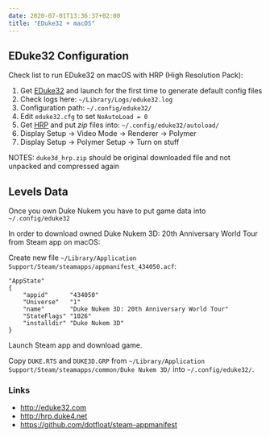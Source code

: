 ```yaml
---
date: 2020-07-01T13:36:37+02:00
title: "EDuke32 + macOS"
---
```


## EDuke32 Configuration

Check list to run EDuke32 on macOS with HRP (High Resolution Pack):

1. Get [EDuke32](http://eduke32.com) and launch for the first time to generate default config files
1. Check logs here: `~/Library/Logs/eduke32.log`
1. Configuration path: `~/.config/eduke32/`
1. Edit `eduke32.cfg` to set `NoAutoLoad = 0`
1. Get [HRP](http://hrp.duke4.net) and put _zip_ files into: `~/.config/eduke32/autoload/`
1. Display Setup -> Video Mode -> Renderer -> Polymer
1. Display Setup -> Polymer Setup -> Turn on stuff

NOTES: `duke3d_hrp.zip` should be original downloaded file and not unpacked and compressed again

## Levels Data

Once you own Duke Nukem you have to put game data into `~/.config/eduke32`

In order to download owned Duke Nukem 3D: 20th Anniversary World Tour from Steam app on macOS:

Create new file `~/Library/Application Support/Steam/steamapps/appmanifest_434050.acf`:

```
"AppState"
{
    "appid"      "434050"
    "Universe"   "1"
    "name"       "Duke Nukem 3D: 20th Anniversary World Tour"
    "StateFlags" "1026"
    "installdir" "Duke Nukem 3D"
}
```

Launch Steam app and download game.

Copy `DUKE.RTS` and `DUKE3D.GRP` from `~/Library/Application Support/Steam/steamapps/common/Duke Nukem 3D/` into `~/.config/eduke32/`.

### Links

- http://eduke32.com
- http://hrp.duke4.net
- https://github.com/dotfloat/steam-appmanifest
